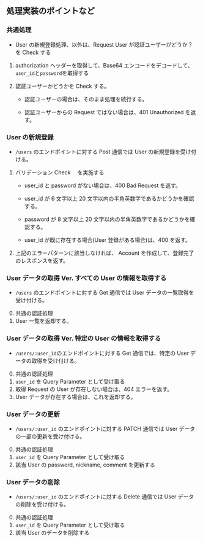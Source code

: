 ## 処理実装のポイントなど

### 共通処理

- User の新規登録処理、以外は、Request User が認証ユーザーがどうか？ を Check する

1. authorization ヘッダーを取得して、Base64 エンコードをデコードして、`user_id`と`password`を取得する

2. 認証ユーザーかどうかを Check する。

   - 認証ユーザーの場合は、そのまま処理を続行する。

   - 認証ユーザーからの Request ではない場合は、401 Unauthorized を返す。

### User の新規登録

- `/users` のエンドポイントに対する Post 通信では User の新規登録を受け付ける。

1. バリデーション Check 　を実施する

   - user_id と password がない場合は、400 Bad Request を返す。

   - user_id が 6 文字以上 20 文字以内の半角英数字であるかどうかを確認する。

   - password が 8 文字以上 20 文字以内の半角英数字であるかどうかを確認する。

   - user_id が既に存在する場合(User 登録がある場合)は、400 を返す。

2. 上記のエラーパターンに該当しなければ、 Account を作成して、登録完了のレスポンスを返す。

### User データの取得 Ver. すべての User の情報を取得する

- `/users` のエンドポイントに対する Get 通信では User データの一覧取得を受け付ける。

0. 共通の認証処理
1. User 一覧を返却する。

### User データの取得 Ver. 特定の User の情報を取得する

- `/users/:user_id`のエンドポイントに対する Get 通信では、特定の User データの取得を受け付ける。

0. 共通の認証処理
1. `user_id` を Query Parameter として受け取る
2. 取得 Request の User が存在しない場合は、404 エラーを返す。
3. User データが存在する場合は、これを返却する。

### User データの更新

- `/users/:user_id` のエンドポイントに対する PATCH 通信では User データの一部の更新を受け付ける。

0. 共通の認証処理
1. `user_id` を Query Parameter として受け取る
2. 該当 User の password, nickname, comment を更新する

### User データの削除

- `/users/:user_id` のエンドポイントに対する Delete 通信では User データの削除を受け付ける。

0. 共通の認証処理
1. `user_id` を Query Parameter として受け取る
2. 該当 User のデータを削除する
